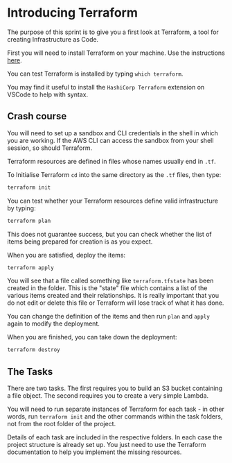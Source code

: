 # Introducing Terraform

The purpose of this sprint is to give you a first look at Terraform, a tool for creating Infrastructure as Code.

First you will need to install Terraform on your machine. Use the instructions [here](https://developer.hashicorp.com/terraform/tutorials/aws-get-started/install-cli).

You can test Terraform is installed by typing `which terraform`.

You may find it useful to install the `HashiCorp Terraform` extension on VSCode to help with syntax.

## Crash course
You will need to set up a sandbox and CLI credentials in the shell in which you are working. If the AWS CLI can access the sandbox from your shell session, so should Terraform.

Terraform resources are defined in files whose names usually end in `.tf`. 

To Initialise Terraform `cd` into the same directory as the `.tf` files, then type:
```bash
terraform init
```

You can test whether your Terraform resources define valid infrastructure by typing:
```bash
terraform plan
```
This does not guarantee success, but you can check whether the list of items being prepared for creation is as you expect.

When you are satisfied, deploy the items:
```bash
terraform apply
```

You will see that a file called something like `terraform.tfstate` has been created in the folder. This is the "state" file which contains a list of the various items created and their relationships. It is really important that you do not edit or delete this file or Terraform will lose track of what it has done.

You can change the definition of the items and then run `plan` and `apply` again to modify the deployment.

When you are finished, you can take down the deployment:
```bash
terraform destroy
```

## The Tasks
There are two tasks. The first requires you to build an S3 bucket containing a file object. The second requires you to create a very simple Lambda.

You will need to run separate instances of Terraform for each task - in other words, run `terraform init` and the other commands within the task folders, not from the root folder of the project.

Details of each task are included in the respective folders. In each case the project structure is already set up. You just need to use the Terraform documentation to help you implement the missing resources.
